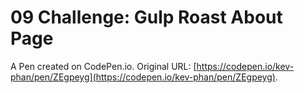 # 09 Challenge: Gulp Roast About Page

A Pen created on CodePen.io. Original URL: [https://codepen.io/kev-phan/pen/ZEgpeyg](https://codepen.io/kev-phan/pen/ZEgpeyg).

